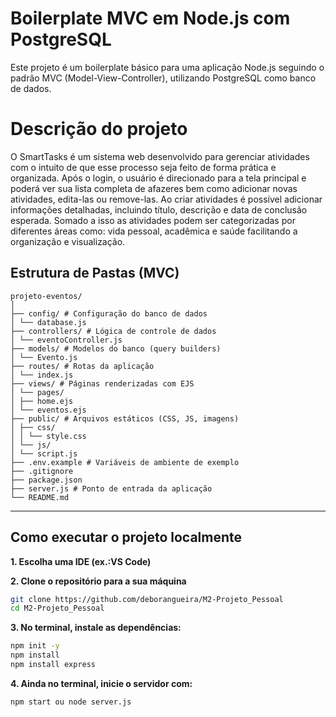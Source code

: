 # Boilerplate MVC em Node.js com PostgreSQL

Este projeto é um boilerplate básico para uma aplicação Node.js seguindo o padrão MVC (Model-View-Controller), utilizando PostgreSQL como banco de dados.

# Descrição do projeto
 O SmartTasks é um sistema web desenvolvido para gerenciar atividades com o intuito de que esse processo seja feito de forma prática e organizada. Após o login, o usuário é direcionado para a tela principal e poderá ver sua lista completa de afazeres bem como adicionar novas atividades, edita-las ou remove-las. Ao criar atividades é possível adicionar informações detalhadas, incluindo título, descrição e data de conclusão esperada. Somado a isso as atividades podem ser categorizadas por diferentes áreas como: vida pessoal,  acadêmica e saúde  facilitando a organização e visualização. 

## Estrutura de Pastas (MVC)
```
projeto-eventos/
│
├── config/ # Configuração do banco de dados
│ └── database.js
├── controllers/ # Lógica de controle de dados
│ └── eventoController.js
├── models/ # Modelos do banco (query builders)
│ └── Evento.js
├── routes/ # Rotas da aplicação
│ └── index.js
├── views/ # Páginas renderizadas com EJS
│ └── pages/
│ ├── home.ejs
│ └── eventos.ejs
├── public/ # Arquivos estáticos (CSS, JS, imagens)
│ ├── css/
│ │ └── style.css
│ └── js/
│ └── script.js
├── .env.example # Variáveis de ambiente de exemplo
├── .gitignore
├── package.json
├── server.js # Ponto de entrada da aplicação
└── README.md
```

---

## Como executar o projeto localmente

**1. Escolha uma IDE (ex.:VS Code)**

**2. Clone o repositório para a sua máquina**

```bash
git clone https://github.com/deborangueira/M2-Projeto_Pessoal
cd M2-Projeto_Pessoal
```

**3. No terminal, instale as dependências:**
```bash
npm init -y
npm install 
npm install express
```

**4. Ainda no terminal, inicie o servidor com:**
```bash
npm start ou node server.js
```





